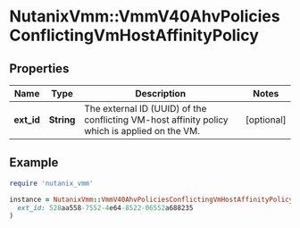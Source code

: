 # NutanixVmm::VmmV40AhvPoliciesConflictingVmHostAffinityPolicy

## Properties

| Name | Type | Description | Notes |
| ---- | ---- | ----------- | ----- |
| **ext_id** | **String** | The external ID (UUID) of the conflicting VM-host affinity policy which is applied on the VM. | [optional] |

## Example

```ruby
require 'nutanix_vmm'

instance = NutanixVmm::VmmV40AhvPoliciesConflictingVmHostAffinityPolicy.new(
  ext_id: 528aa558-7552-4e64-8522-06552a688235
)
```

